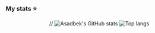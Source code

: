 ### My stats ⭐

<div align="center">
// <img alt="Asadbek's GitHub stats" src="https://github-readme-stats.vercel.app/api?username=fallra1n&show_icons=true&theme=transparent"/>
<img alt="Top langs" src="https://github-readme-stats.vercel.app/api/top-langs/?username=fallra1n&layout=compact&&langs_count=8&theme=transparent"/>
</div>
